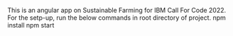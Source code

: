 This is an angular app on Sustainable Farming for IBM Call For Code 2022.
For the setp-up, run the below commands in root directory of project.
npm install
npm start
